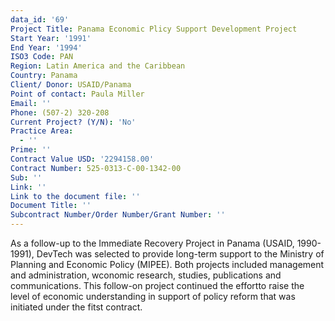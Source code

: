 ```yaml
---
data_id: '69'
Project Title: Panama Economic Plicy Support Development Project
Start Year: '1991'
End Year: '1994'
ISO3 Code: PAN
Region: Latin America and the Caribbean
Country: Panama
Client/ Donor: USAID/Panama
Point of contact: Paula Miller
Email: ''
Phone: (507-2) 320-208
Current Project? (Y/N): 'No'
Practice Area:
  - ''
Prime: ''
Contract Value USD: '2294158.00'
Contract Number: 525-0313-C-00-1342-00
Sub: ''
Link: ''
Link to the document file: ''
Document Title: ''
Subcontract Number/Order Number/Grant Number: ''
---
```

As a follow-up to the Immediate Recovery Project in Panama (USAID, 1990-1991), DevTech was selected to provide long-term support to the Ministry of Planning and Economic Policy (MIPEE). Both projects included management and administration, wconomic research, studies, publications and communications. This follow-on project continued the effortto raise the level of economic understanding in support of policy reform that was initiated under the fitst contract.